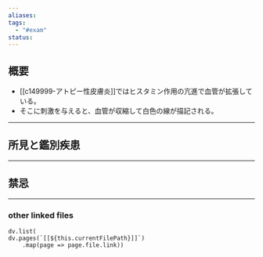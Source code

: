 ```yaml
---
aliases: 
tags:
  - "#exam"
status:
---
```

## 概要
- [[c149999-アトピー性皮膚炎]]ではヒスタミン作用の亢進で血管が拡張している。
- そこに刺激を与えると、血管が収縮して白色の線が描記される。
---
## 所見と鑑別疾患
---
## 禁忌
---
### other linked files
```dataviewjs
dv.list(
dv.pages(`[[${this.currentFilePath}]]`)
	.map(page => page.file.link))
```
